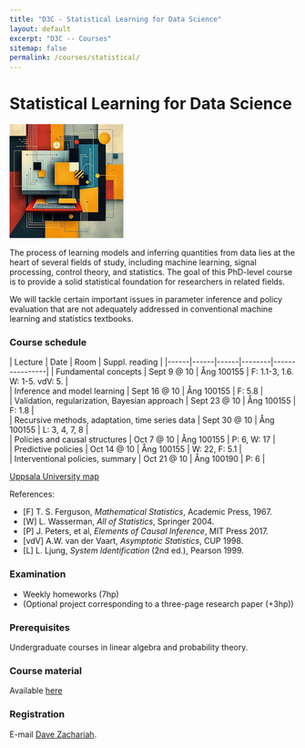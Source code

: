 ```yaml
---
title: "D3C - Statistical Learning for Data Science"
layout: default
excerpt: "D3C -- Courses"
sitemap: false
permalink: /courses/statistical/
---
```


# Statistical Learning for Data Science

![title](../../images/courses/fig_statisticallearning_small.png)

The process of learning models and inferring quantities from data lies at the heart of several fields of study, including machine learning, signal
processing, control theory, and statistics. The goal of this PhD-level course is to provide a solid
statistical foundation for researchers in related fields.

We will tackle certain important issues in parameter inference and policy evaluation that are not adequately addressed in conventional
machine learning and statistics textbooks.

### Course schedule

| Lecture | Date | Room | Suppl. reading | 
|------|------|------|--------|----------------|
| Fundamental concepts | Sept 9 @ 10 | Ång 100155 | F: 1.1-3, 1.6. W: 1-5. vdV: 5. |                
| Inference and model learning |  Sept 16 @ 10 | Ång 100155 | F: 5.8 |                
| Validation, regularization, Bayesian approach |  Sept 23 @ 10 | Ång 100155 | F: 1.8 |                 
| Recursive methods, adaptation, time series data |  Sept 30 @ 10 | Ång 100155 |  L: 3, 4, 7, 8  |               
| Policies and causal structures |  Oct 7 @ 10 | Ång 100155 |  P: 6, W: 17  |                
| Predictive policies | Oct 14 @ 10 | Ång 100155 | W: 22, F: 5.1 |                 
| Interventional policies, summary | Oct 21 @ 10 | Ång 100190 |  P: 6  |                

[Uppsala University map](https://use.mazemap.com/#v=1&campusid=49)

References:
* [F] T. S. Ferguson, *Mathematical Statistics*, Academic Press, 1967.
* [W] L. Wasserman, *All of Statistics*, Springer 2004.
* [P] J. Peters, et al, *Elements of Causal Inference*, MIT Press 2017.
* [vdV] A.W. van der Vaart, *Asymptotic Statistics*, CUP 1998.
* [L] L. Ljung, *System Identification* (2nd ed.), Pearson 1999.

### Examination
* Weekly homeworks (7hp)
* (Optional project corresponding to a three-page research paper (+3hp))

### Prerequisites
Undergraduate courses in linear algebra and probability theory.

### Course material
Available [here](https://www.dropbox.com/scl/fo/q7iwphqctutb1psj79po9/AOT6WILzo0UnfDkjfby8Qes?rlkey=fxj75srxkj2m99adv0obcdqlu&dl=0)

### Registration
E-mail [Dave Zachariah](https://www.uu.se/en/contact-and-organisation/staff?query=N13-1398). 
